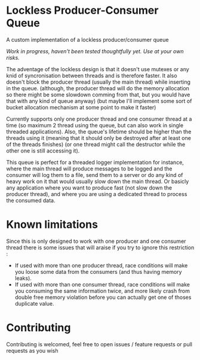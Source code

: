 # Lockless Producer-Consumer Queue
A custom implementation of a lockless producer/consumer queue

*Work in progress, haven't been tested thoughtfully yet. Use at your own risks.*

The adventage of the lockless design is that it doesn't use mutexes or any knid of syncronisation between threads and is therefore faster. It also doesn't block 
the producer thread (usually the main thread) while inserting in the queue. (although, the producer thread will do the memory allocation 
so there might be some slowdown comming from that, but you would have that with any kind of queue anyway) 
(but maybe I'll implement some sort of bucket allocation mechanism at some point to make it faster)

Currently supports only one producer thread and one consumer thread at a time (so maximum 2 thread using the queue, but can also work in single threaded
applications). Also, the queue's lifetime should be higher than the threads using it (meaning that it should only be destroyed after at least one of the threads finishes)
(or one thread might call the destructor while the other one is still accessing it).

This queue is perfect for a threaded logger implementation for instance, where the main thread will produce messages to be logged and the consumer
will log them to a file, send them to a server or do any kind of heavy work on it that would usually slow down the main thread.
Or basicly any application where you want to produce fast (not slow down the producer thread), and where you are using a dedicated thread to process 
the consumed data.

# Known limitations
Since this is only designed to work with one producer and one consumer thread there is some issues that will araise if you try to ignore this restriction :
- If used with more than one producer thread, race conditions will make you loose some data from the consumers (and thus having memory leaks).
- If used with more than one consumer thread, race conditions will make you consuming the same information twice, 
and more likely crash from double free memory violation before you can actually get one of thoses duplicate value.

# Contributing
Contributing is welcomed, feel free to open issues / feature requests or pull requests as you wish
